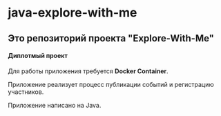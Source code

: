 # java-explore-with-me


## Это репозиторий проекта "Explore-With-Me"

#### Диплотмый проект

Для работы приложения требуется **Docker Container**.

Приложение реализует процесс публикации событий и регистрацию участников.

Приложение написано на Java.

